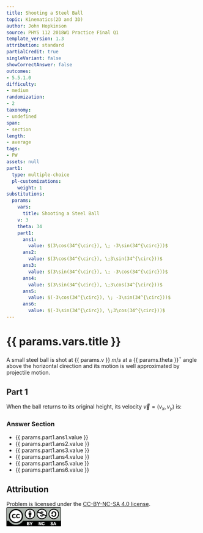 ```yaml
---
title: Shooting a Steel Ball
topic: Kinematics(2D and 3D)
author: John Hopkinson
source: PHYS 112 2018W1 Practice Final Q1
template_version: 1.3
attribution: standard
partialCredit: true
singleVariant: false
showCorrectAnswer: false
outcomes:
- 5.5.1.0
difficulty:
- medium
randomization:
- 2
taxonomy:
- undefined
span:
- section
length:
- average
tags:
- PW
assets: null
part1:
  type: multiple-choice
  pl-customizations:
    weight: 1
substitutions:
  params:
    vars:
      title: Shooting a Steel Ball
    v: 3
    theta: 34
    part1:
      ans1:
        value: $(3\cos(34^{\circ}), \; -3\sin(34^{\circ}))$
      ans2:
        value: $(3\cos(34^{\circ}), \;3\sin(34^{\circ}))$
      ans3:
        value: $(3\sin(34^{\circ}), \; -3\cos(34^{\circ}))$
      ans4:
        value: $(3\sin(34^{\circ}), \;3\cos(34^{\circ}))$
      ans5:
        value: $(-3\cos(34^{\circ}), \; -3\sin(34^{\circ}))$
      ans6:
        value: $(-3\sin(34^{\circ}), \;3\cos(34^{\circ}))$
---
```

# {{ params.vars.title }}
A small steel ball is shot at {{ params.v }} $m/s$ at a {{ params.theta }}$^{\circ}$ angle above the horizontal direction and its motion is well approximated by projectile motion.

## Part 1

When the ball returns to its original height, its velocity $\overrightarrow{v} = (v_x, v_y)$ is:

### Answer Section

- {{ params.part1.ans1.value }}
- {{ params.part1.ans2.value }}
- {{ params.part1.ans3.value }}
- {{ params.part1.ans4.value }}
- {{ params.part1.ans5.value }}
- {{ params.part1.ans6.value }}

## Attribution

Problem is licensed under the [CC-BY-NC-SA 4.0 license](https://creativecommons.org/licenses/by-nc-sa/4.0/).<br> ![The Creative Commons 4.0 license requiring attribution-BY, non-commercial-NC, and share-alike-SA license.](https://raw.githubusercontent.com/firasm/bits/master/by-nc-sa.png)